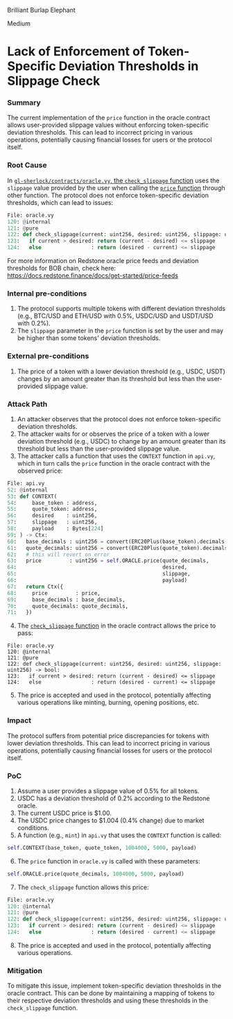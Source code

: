 Brilliant Burlap Elephant

Medium

# Lack of Enforcement of Token-Specific Deviation Thresholds in Slippage Check

### Summary

The current implementation of the `price` function in the oracle contract allows user-provided slippage values without enforcing token-specific deviation thresholds. This can lead to incorrect pricing in various operations, potentially causing financial losses for users or the protocol itself.


### Root Cause

In [`gl-sherlock/contracts/oracle.vy`, the `check_slippage` function](https://github.com/sherlock-audit/2024-08-velar-artha/blob/main/gl-sherlock/contracts/oracle.vy#L120-L124) uses the `slippage` value provided by the user when calling the [`price` function](https://github.com/sherlock-audit/2024-08-velar-artha/blob/main/gl-sherlock/contracts/oracle.vy#L57-L77) through other function. The protocol does not enforce token-specific deviation thresholds, which can lead to issues:

```python
File: oracle.vy
120: @internal
121: @pure
122: def check_slippage(current: uint256, desired: uint256, slippage: uint256) -> bool:
123:   if current > desired: return (current - desired) <= slippage
124:   else                : return (desired - current) <= slippage

```

For more information on Redstone oracle price feeds and deviation thresholds for BOB chain, check here: 
https://docs.redstone.finance/docs/get-started/price-feeds

### Internal pre-conditions

1. The protocol supports multiple tokens with different deviation thresholds (e.g., BTC/USD and ETH/USD with 0.5%, USDC/USD and USDT/USD with 0.2%).
2. The `slippage` parameter in the `price` function is set by the user and may be higher than some tokens' deviation thresholds.

### External pre-conditions

1. The price of a token with a lower deviation threshold (e.g., USDC, USDT) changes by an amount greater than its threshold but less than the user-provided slippage value.

### Attack Path

1. An attacker observes that the protocol does not enforce token-specific deviation thresholds.
2. The attacker waits for or observes the price of a token with a lower deviation threshold (e.g., USDC) to change by an amount greater than its threshold but less than the user-provided slippage value.
3. The attacker calls a function that uses the `CONTEXT` function in `api.vy`, which in turn calls the `price` function in the oracle contract with the observed price:

```python
File: api.vy
52: @internal
53: def CONTEXT(
54:     base_token : address,
55:     quote_token: address,
56:     desired    : uint256,
57:     slippage   : uint256,
58:     payload    : Bytes[224]
59: ) -> Ctx:
60:   base_decimals : uint256 = convert(ERC20Plus(base_token).decimals(), uint256)
61:   quote_decimals: uint256 = convert(ERC20Plus(quote_token).decimals(), uint256)
62:   # this will revert on error
63:   price         : uint256 = self.ORACLE.price(quote_decimals,
64:                                               desired,
65:                                               slippage,
66:                                               payload)
67:   return Ctx({
68:     price         : price,
69:     base_decimals : base_decimals,
70:     quote_decimals: quote_decimals,
71:   })

```

4. The [`check_slippage` function](https://github.com/sherlock-audit/2024-08-velar-artha/blob/main/gl-sherlock/contracts/oracle.vy#L120-L124) in the oracle contract allows the price to pass:

```python:gl-sherlock/contracts/oracle.vy
File: oracle.vy
120: @internal
121: @pure
122: def check_slippage(current: uint256, desired: uint256, slippage: uint256) -> bool:
123:   if current > desired: return (current - desired) <= slippage
124:   else                : return (desired - current) <= slippage

```

5. The price is accepted and used in the protocol, potentially affecting various operations like minting, burning, opening positions, etc.


### Impact

The protocol suffers from potential price discrepancies for tokens with lower deviation thresholds. This can lead to incorrect pricing in various operations, potentially causing financial losses for users or the protocol itself. 


### PoC

1. Assume a user provides a slippage value of 0.5% for all tokens.
2. USDC has a deviation threshold of 0.2% according to the Redstone oracle.
3. The current USDC price is $1.00.
4. The USDC price changes to $1.004 (0.4% change) due to market conditions.
5. A function (e.g., `mint`) in `api.vy` that uses the `CONTEXT` function is called:

```python
self.CONTEXT(base_token, quote_token, 1004000, 5000, payload)
```

6. The `price` function in `oracle.vy` is called with these parameters:

```python
self.ORACLE.price(quote_decimals, 1004000, 5000, payload)
```

7. The `check_slippage` function allows this price:

```python
File: oracle.vy
120: @internal
121: @pure
122: def check_slippage(current: uint256, desired: uint256, slippage: uint256) -> bool:
123:   if current > desired: return (current - desired) <= slippage
124:   else                : return (desired - current) <= slippage

```

8. The price is accepted and used in the protocol, potentially affecting various operations.


### Mitigation

To mitigate this issue, implement token-specific deviation thresholds in the oracle contract. This can be done by maintaining a mapping of tokens to their respective deviation thresholds and using these thresholds in the `check_slippage` function.